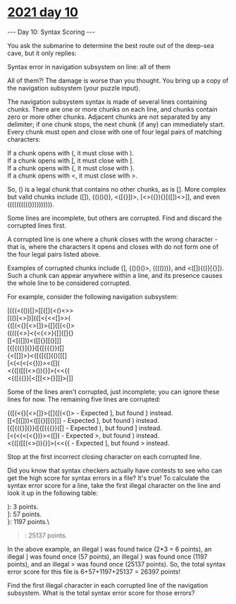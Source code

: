 # [2021 day 10](https://adventofcode.com/2021/day/10)

--- Day 10: Syntax Scoring ---

You ask the submarine to determine the best route out of the deep-sea cave, but it only replies:

Syntax error in navigation subsystem on line: all of them

All of them?! The damage is worse than you thought. You bring up a copy of the navigation subsystem (your puzzle input).

The navigation subsystem syntax is made of several lines containing chunks. There are one or more chunks on each line, and chunks contain zero or more other chunks. Adjacent chunks are not separated by any delimiter; if one chunk stops, the next chunk (if any) can immediately start. Every chunk must open and close with one of four legal pairs of matching characters:

If a chunk opens with (, it must close with ).\
If a chunk opens with [, it must close with ].\
If a chunk opens with {, it must close with }.\
If a chunk opens with <, it must close with >.

So, () is a legal chunk that contains no other chunks, as is []. More complex but valid chunks include ([]), {()()()}, <([{}])>, [<>({}){}[([])<>]], and even (((((((((()))))))))).

Some lines are incomplete, but others are corrupted. Find and discard the corrupted lines first.

A corrupted line is one where a chunk closes with the wrong character - that is, where the characters it opens and closes with do not form one of the four legal pairs listed above.

Examples of corrupted chunks include (], {()()()>, (((()))}, and <([]){()}[{}]). Such a chunk can appear anywhere within a line, and its presence causes the whole line to be considered corrupted.

For example, consider the following navigation subsystem:

[({(<(())[]>[[{[]{<()<>>\
[(()[<>])]({[<{<<[]>>(\
{([(<{}[<>[]}>{[]{[(<()>\
(((({<>}<{<{<>}{[]{[]{}\
[[<[([]))<([[{}[[()]]]\
[{[{({}]{}}([{[{{{}}([]\
{<[[]]>}<{[{[{[]{()[[[]\
[<(<(<(<{}))><([]([]()\
<{([([[(<>()){}]>(<<{{\
<{([{{}}[<[[[<>{}]]]>[]]

Some of the lines aren't corrupted, just incomplete; you can ignore these lines for now. The remaining five lines are corrupted:

{([(<{}[<>[]}>{[]{[(<()> - Expected ], but found } instead.\
[[<[([]))<([[{}[[()]]] - Expected ], but found ) instead.\
[{[{({}]{}}([{[{{{}}([] - Expected ), but found ] instead.\
[<(<(<(<{}))><([]([]() - Expected >, but found ) instead.\
<{([([[(<>()){}]>(<<{{ - Expected ], but found > instead.

Stop at the first incorrect closing character on each corrupted line.

Did you know that syntax checkers actually have contests to see who can get the high score for syntax errors in a file? It's true! To calculate the syntax error score for a line, take the first illegal character on the line and look it up in the following table:

): 3 points.\
]: 57 points.\
}: 1197 points.\
>: 25137 points.

In the above example, an illegal ) was found twice (2*3 = 6 points), an illegal ] was found once (57 points), an illegal } was found once (1197 points), and an illegal > was found once (25137 points). So, the total syntax error score for this file is 6+57+1197+25137 = 26397 points!

Find the first illegal character in each corrupted line of the navigation subsystem. What is the total syntax error score for those errors?
